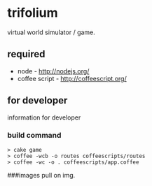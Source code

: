 trifolium
====
virtual world simulator / game.

required
----
* node - http://nodejs.org/
* coffee script - http://coffeescript.org/

for developer
----
information for developer

### build command
    > cake game
    > coffee -wcb -o routes coffeescripts/routes
    > coffee -wc -o . coffeescripts/app.coffee

###images
    pull on img.
